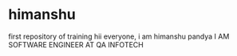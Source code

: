 # himanshu
first repository of training
hii everyone,
i am himanshu pandya
I AM SOFTWARE ENGINEER AT QA INFOTECH
